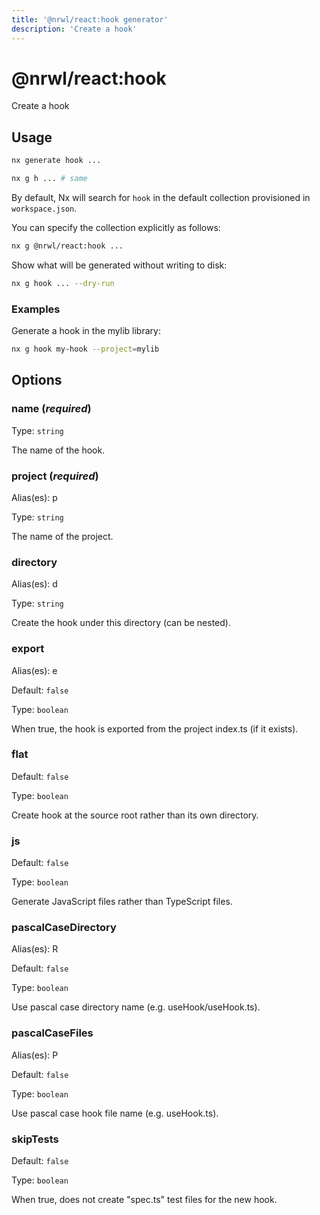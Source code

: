 ```yaml
---
title: '@nrwl/react:hook generator'
description: 'Create a hook'
---
```


# @nrwl/react:hook

Create a hook

## Usage

```bash
nx generate hook ...
```

```bash
nx g h ... # same
```

By default, Nx will search for `hook` in the default collection provisioned in `workspace.json`.

You can specify the collection explicitly as follows:

```bash
nx g @nrwl/react:hook ...
```

Show what will be generated without writing to disk:

```bash
nx g hook ... --dry-run
```

### Examples

Generate a hook in the mylib library:

```bash
nx g hook my-hook --project=mylib
```

## Options

### name (_**required**_)

Type: `string`

The name of the hook.

### project (_**required**_)

Alias(es): p

Type: `string`

The name of the project.

### directory

Alias(es): d

Type: `string`

Create the hook under this directory (can be nested).

### export

Alias(es): e

Default: `false`

Type: `boolean`

When true, the hook is exported from the project index.ts (if it exists).

### flat

Default: `false`

Type: `boolean`

Create hook at the source root rather than its own directory.

### js

Default: `false`

Type: `boolean`

Generate JavaScript files rather than TypeScript files.

### pascalCaseDirectory

Alias(es): R

Default: `false`

Type: `boolean`

Use pascal case directory name (e.g. useHook/useHook.ts).

### pascalCaseFiles

Alias(es): P

Default: `false`

Type: `boolean`

Use pascal case hook file name (e.g. useHook.ts).

### skipTests

Default: `false`

Type: `boolean`

When true, does not create "spec.ts" test files for the new hook.
